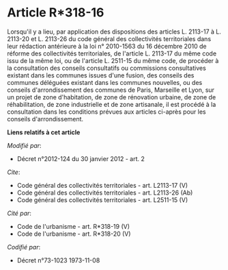 # Article R*318-16

Lorsqu'il y a lieu, par application des dispositions des articles L. 2113-17 à L. 2113-20 et L. 2113-26 du code général des
collectivités territoriales dans leur rédaction antérieure à la loi n° 2010-1563 du 16 décembre 2010 de réforme des
collectivités territoriales, de l'article L. 2113-17 du même code issu de la même loi, ou de l'article L. 2511-15 du même
code, de procéder à la consultation des conseils consultatifs ou commissions consultatives existant dans les communes issues
d'une fusion, des conseils des communes déléguées existant dans les communes nouvelles, ou des conseils d'arrondissement des
communes de Paris, Marseille et Lyon, sur un projet de zone d'habitation, de zone de rénovation urbaine, de zone de
réhabilitation, de zone industrielle et de zone artisanale, il est procédé à la consultation dans les conditions prévues aux
articles ci-après pour les conseils d'arrondissement.

**Liens relatifs à cet article**

_Modifié par_:

  - Décret n°2012-124 du 30 janvier 2012 - art. 2

_Cite_:

  - Code général des collectivités territoriales - art. L2113-17 (V)
  - Code général des collectivités territoriales - art. L2113-26 (Ab)
  - Code général des collectivités territoriales - art. L2511-15 (V)

_Cité par_:

  - Code de l'urbanisme - art. R*318-19 (V)
  - Code de l'urbanisme - art. R*318-20 (V)

_Codifié par_:

  - Décret n°73-1023 1973-11-08
